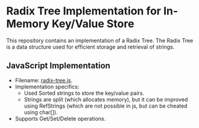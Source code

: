 # Radix Tree Implementation for In-Memory Key/Value Store
This repository contains an implementation of a Radix Tree. The Radix Tree is a data structure used for efficient storage and retrieval of strings.

## JavaScript Implementation
- Filename: [radix-tree.js](radixTree.js).
- Implementation specifics:
  - Used Sorted strings to store the key/value pairs.
  - Strings are split (which allocates memory), but it can be improved using RefStrings (which are not possible in js, but can be cheated using char[]). 
- Supports Get/Set/Delete operations.
